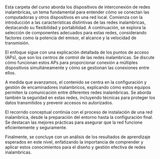 Esta carpeta del curso aborda los dispositivos de interconexión de redes inalambricas, un tema fundamental para entender cómo se conectan las computadoras y otros dispositivos en una red local. Comienza con la introducción a las características distintivas de las redes inalambricas, destacando su flexibilidad y portabilidad. A continuación, se explora la selección de componentes adecuados para estas redes, considerando factores como la potencia del emisor, el alcance y la velocidad de transmisión.

El enfoque sigue con una explicación detallada de los puntos de acceso (APs), que son los centros de control de las redes inalambricas. Se discute cómo funcionan estos APs para proporcionar conexión a múltiples dispositivos simultáneamente y cómo se gestionan las conexiones entre ellos.

A medida que avanzamos, el contenido se centra en la configuración y gestión de encaminadores inalambricos, explicando cómo estos equipos permiten la comunicación entre diferentes redes inalambricas. Se aborda también la seguridad en estas redes, incluyendo técnicas para proteger los datos transmitidos y prevenir accesos no autorizados.

El recorrido conceptual continúa con el proceso de instalación de una red inalambrica, desde la preparación del entorno hasta la configuración final. Se destacan las mejores prácticas para asegurar que la red funcione eficientemente y seguramente.

Finalmente, se concluye con un análisis de los resultados de aprendizaje esperados en este nivel, enfatizando la importancia de comprender y aplicar estos conocimientos para el diseño y gestión efectiva de redes inalambricas.
